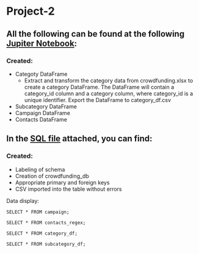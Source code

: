 # Project-2

## All the following can be found at the following [Jupiter Notebook](https://github.com/janetrodtx/Project-2/blob/main/ETL_Project2_JRodriguez_G_Rajagopalan_CSalinas_S%20Kalami_Oekene.ipynb):

### Created:
* Categoty DataFrame
  * Extract and transform the category data from crowdfunding.xlsx to create a category DataFrame.
The DataFrame will contain a category_id column and a category column, where category_id is a unique identifier.
Export the DataFrame to category_df.csv
* Subcategory DataFrame
* Campaign DataFrame
* Contacts DataFrame

## In the [SQL file](https://github.com/janetrodtx/Project-2/blob/main/ERD/crowdfunding_db_schema.sql) attached, you can find:

### Created:
* Labeling of schema
* Creation of crowdfunding_db
* Appropriate primary and foreign keys
* CSV imported into the table without errors

Data display:
```pgsql
SELECT * FROM campaign;
```

```pgsql
SELECT * FROM contacts_regex;
```

```pgsql
SELECT * FROM category_df;
```

```pgsql
SELECT * FROM subcategory_df;
```
